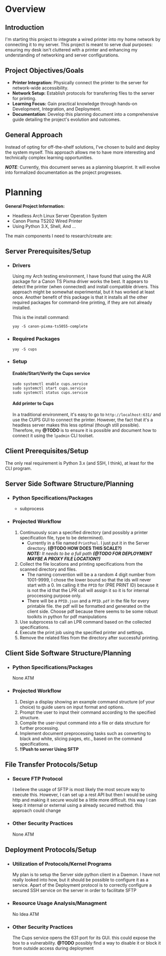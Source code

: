 # Overview
## Introduction
I'm starting this project to integrate a wired printer into my home network by connecting it to my server. This project is meant to serve dual purposes: ensuring my desk isn't cluttered with a printer and enhancing my understanding of networking and server configurations.

## Project Objectives/Goals
* <b>Printer Integration:</b> Physically connect the printer to the server for network-wide accessibility.
* <b>Network Setup:</b> Establish protocols for transferring files to the server for printing.
* <b>Learning Focus:</b> Gain practical knowledge through hands-on Development, Integration, and Deployment.
* <b>Documentation:</b> Develop this planning document into a comprehensive guide detailing the project's evolution and outcomes.

## General Approach

Instead of opting for off-the-shelf solutions, I've chosen to build and deploy the system myself. This approach allows me to have more interesting and technically complex learning opportunities.

_<b>NOTE</b>:_  Currently, this document serves as a planning blueprint. It will evolve into formalized documentation as the project progresses.

# Planning
<b>General Project Information:</b>
* Headless Arch Linux Server Operation System
* Canon Pixma TS202 Wired Printer
* Using Python 3.X, Shell, And ... 


The main components I need to research/create are:
## Server Prerequisites/Setup
* ### Drivers
    Using my Arch testing environment, I have found that using the AUR package for a Canon TS Pixma driver works the best. It appears to detect the printer (when connected) and install compatible drivers. This approach might be somewhat experimental, but it has worked at least once. Another benefit of this package is that it installs all the other required packages for command-line printing, if they are not already installed.

    This is the install command:
    ```
    yay -S canon-pixma-ts5055-complete
    ``` 

* ### Required Packages
    ```
    yay -S cups
    ```

* ### Setup
    #### Enable/Start/Verify the Cups service
    ```
    sudo systemctl enable cups.service
    sudo systemctl start cups.service
    sudo systemctl status cups.service
    ```

    #### Add printer to Cups
    In a traditional environment, it's easy to go to ```http://localhost:631/``` and use the CUPS GUI to connect the printer. However, the fact that it's a headless server makes this less optimal (though still possible). Therefore, my <b>@TODO</b> is to ensure it is possible and document how to connect it using the `lpadmin` CLI toolset.

## Client Prerequisites/Setup
The only real requirement is Python 3.x (and SSH, I think), at least for the CLI program.

## Server Side Software Structure/Planning
* ### Python Specifications/Packages
    * subprocess 
* ### Projected Workflow
    1. Continuously scan a specified directory (and possibly a printer specification file, type to be determined).
        * Currently in a file named `PrintPool`. I just put it in the Server directory. <B>(@TODO HOW DOES THIS SCALE?)</b><br><i><b>NOTE:</b> It needs to be a full path <b>(@TODO FOR DEPLOYMENT MAYBE A PROXY FILE LOCATION?)</b></i>
    2. Collect the file locations and printing specifications from the scanned directory and files.
        * The naming convention will be a a random 4 digit number from 1001-9999, I chose the lower bound so that the ids will never start with a 0. Im calling it the `PPID` for (PRE PRINT ID) because it is not the id that the LPR call will assign it so it is for internal proccessing purpose only.
        * There will be a `PPID.json` and a `PPID.pdf` in the file for every printable file. the pdf will be formatted and generated on the client side. Choose pdf because there seems to be some robust toolkits in python for pdf manipulations
    3. Use subprocess to call an LPR command based on the collected specifications.
    4. Execute the print job using the specified printer and settings.
    5. Remove the related files from the directory after successful printing.

## Client Side Software Structure/Planning
* ### Python Specifications/Packages
    None ATM
* ### Projected Workflow
    1. Design a display showing an example command structure (of your choice) to guide users on input format and options.
    2. Prompt the user to input their command according to the specified structure.
    3. Compile the user-input command into a file or data structure for further processing.
    4. Implement document preprocessing tasks such as converting to black and white, slicing pages, etc., based on the command specifications.
    5. <b>!!Push to server Using SFTP</b>

## File Transfer Protocols/Setup
* ### Secure FTP Protocol
    I believe the usage of SFTP is most likely the most secure way to execute this. However, I can set up a rest API but then I would be using http and making it secure would be a little more difficult. this way I can keep it internal or external using a already secured method. this approach could change
* ### Other Security Practices
    None ATM

## Deployment Protocols/Setup
* ### Utilization of Protocols/Kernel Programs
    My plan is to setup the Server side python client in a Daemon. I have not really looked into how, but it should be possible to configure it as a service. Apart of the Deployment protocol is to correctly configure a secured SSH service on the server in order to facilitate SFTP
* ### Resource Usage Analysis/Managment
    No Idea ATM
* ### Other Security Practices
    The Cups service opens the 631 port for its GUI. this could expose the box to a vulnerability. <b>@TODO</b> possibly find a way to disable it or block it from outside access during deployment  